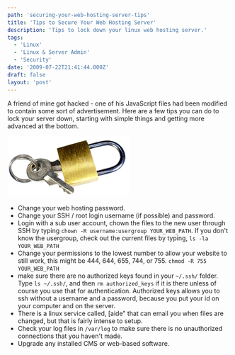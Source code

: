 ```yaml
---
path: 'securing-your-web-hosting-server-tips'
title: 'Tips to Secure Your Web Hosting Server'
description: 'Tips to lock down your linux web hosting server.'
tags:
  - 'Linux'
  - 'Linux & Server Admin'
  - 'Security'
date: '2009-07-22T21:41:44.000Z'
draft: false
layout: 'post'
---
```


A friend of mine got hacked - one of his JavaScript files had been modified to contain some sort of advertisement. Here are a few tips you can do to lock your server down, starting with simple things and getting more advanced at the bottom.

![](./internet-security.gif)

- Change your web hosting password.
- Change your SSH / root login username (if possible) and password.
- Login with a sub user account, chown the files to the new user through SSH by typing `chown -R username:usergroup YOUR_WEB_PATH`. If you don't know the usergroup, check out the current files by typing, `ls -la YOUR_WEB_PATH`
- Change your permissions to the lowest number to allow your website to still work, this might be 444, 644, 655, 744, or 755. `chmod -R 755 YOUR_WEB_PATH`
- make sure there are no authorized keys found in your `~/.ssh/` folder. Type `ls ~/.ssh/`, and then `rm authorized_keys` if it is there unless of course you use that for authentication. Authorized keys allows you to ssh without a username and a password, because you put your id on your computer and on the server.
- There is a linux service called, [aide" that can email you when files are changed, but that is fairly intense to setup.
- Check your log files in `/var/log` to make sure there is no unauthorized connections that you haven't made.
- Upgrade any installed CMS or web-based software.
